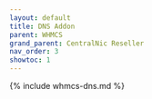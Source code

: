 ```yaml
---
layout: default
title: DNS Addon
parent: WHMCS
grand_parent: CentralNic Reseller
nav_order: 3
showtoc: 1
---
```


{% include whmcs-dns.md %}
